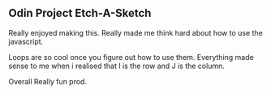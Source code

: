 ## Odin Project Etch-A-Sketch

Really enjoyed making this. Really made me think hard about how to use the javascript.

Loops are so cool once you figure out how to use them. Everything made sense to me when i realised that I is the row and J is the column.

Overall Really fun prod.

